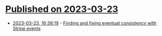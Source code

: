 # [Published on 2023-03-23](index.md)

* [2023-03-23, 16:38:19](https://lobste.rs/s/edznnr/finding_fixing_eventual_consistency) - [Finding and fixing eventual consistency with Stripe events](https://blog.sequin.io/finding-and-fixing-eventual-consistency-with-stripe-events/)

